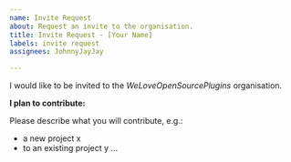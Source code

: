 ```yaml
---
name: Invite Request
about: Request an invite to the organisation.
title: Invite Request - [Your Name]
labels: invite request
assignees: JohnnyJayJay

---
```


I would like to be invited to the *WeLoveOpenSourcePlugins* organisation.

**I plan to contribute:**

Please describe what you will contribute, e.g.:
- a new project x
- to an existing project y
...
